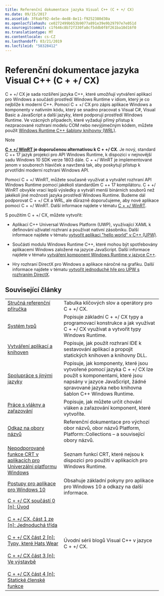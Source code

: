 ```yaml
---
title: Referenční dokumentace jazyka Visual C++ (C + +/ CX)
ms.date: 09/15/2017
ms.assetid: 3f6abf92-4e5e-4ed8-8e11-f9252380d30a
ms.openlocfilehash: ce0272499b653b9077a891e39e9b29797e7e051d
ms.sourcegitcommit: c1f646c8b72f330fa8cf5ddb0f8f261ba10d16f0
ms.translationtype: MT
ms.contentlocale: cs-CZ
ms.lasthandoff: 03/21/2019
ms.locfileid: "58328412"
---
```

# <a name="visual-c-language-reference-ccx"></a>Referenční dokumentace jazyka Visual C++ (C + +/ CX)

C + +/ CX je sada rozšíření jazyka C++, které umožňují vytváření aplikací pro Windows a součásti prostředí Windows Runtime v idiom, který je co nejblíže k moderní C++. Pomocí C + +/ CX pro zápis aplikace Windows a komponenty v nativním kódu, který se snadno pracovat s Visual C#, Visual Basic a JavaScript a další jazyky, které podporují prostředí Windows Runtime. Ve vzácných případech, které vyžadují přímý přístup k nezpracované rozhraní modelu COM nebo nevýjimečným kódem, můžete použít [Windows Runtime C++ šablony knihovny (WRL)](../windows/windows-runtime-cpp-template-library-wrl.md).

> [!NOTE]
> **[C + +/ WinRT](/windows/uwp/cpp-and-winrt-apis/index) je doporučenou alternativou k C + +/ CX**. Je nový, standard C ++ 17 jazyk projekci pro API Windows Runtime, k dispozici v nejnovější sadu Windows 10 SDK verze 1803 dále. C + +/ WinRT je implementované jenom v souborech hlaviček a navržená tak, aby poskytují přístup k prvotřídní moderní rozhraní Windows API.
>
> Pomocí C + +/ WinRT, můžete současně využívat a vytvářet rozhraní API Windows Runtime pomocí jakékoli standardům C ++ 17 kompilátoru. C + +/ WinRT obvykle vrací lepší výsledky a vytváří menší binárních souborů než jakékoli jiné možnosti jazyka prostředí Windows Runtime. Budeme dál podporovat C + +/ CX a WRL, ale důrazně doporučujeme, aby nové aplikace pomocí C + +/ WinRT. Další informace najdete v tématu [C + +/ WinRT](/windows/uwp/cpp-and-winrt-apis/index).

S použitím C + +/ CX, můžete vytvořit:

- Aplikací C++ Universal Windows Platform (UWP), využívající XAML k definování uživatel rozhraní a používat nativní zásobníku. Další informace najdete v tématu [vytvořit aplikaci "hello world" v C++ (UPW)](/windows/uwp/get-started/create-a-basic-windows-10-app-in-cpp).

- Součásti modulu Windows Runtime C++, které mohou být spotřebovány aplikacemi Windows založené na jazyce JavaScript. Další informace najdete v tématu [vytváření komponent Windows Runtime v jazyce C++](/windows/uwp/winrt-components/creating-windows-runtime-components-in-cpp).

- Hry rozhraní DirectX pro Windows a aplikace náročné na grafiku. Další informace najdete v tématu [vytvořit jednoduché hře pro UPW s rozhraním DirectX](/windows/uwp/gaming/tutorial--create-your-first-uwp-directx-game).

## <a name="related-articles"></a>Související články

|||
|-|-|
|[Stručná referenční příručka](../cppcx/quick-reference-c-cx.md)|Tabulka klíčových slov a operátory pro C + +/ CX.|
|[Systém typů](../cppcx/type-system-c-cx.md)|Popisuje základní C + +/ CX typy a programovací konstrukce a jak využívat C + +/ CX využívat a vytvořit typy Windows Runtime.|
|[Vytváření aplikací a knihoven](../cppcx/building-apps-and-libraries-c-cx.md)|Popisuje, jak použít rozhraní IDE k sestavování aplikací a propojit statických knihoven a knihovny DLL.|
|[Spolupráce s jinými jazyky](../cppcx/interoperating-with-other-languages-c-cx.md)|Popisuje, jak komponenty, které jsou vytvořené pomocí jazyka C + +/ CX lze použít s komponentami, které jsou napsány v jazyce JavaScript, žádné spravované jazyka nebo knihovna šablon C++ Windows Runtime.|
|[Práce s vlákny a zařazování](../cppcx/threading-and-marshaling-c-cx.md)|Popisuje, jak můžete určit chování vláken a zařazování komponent, které vytvoříte.|
|[Odkaz na obory názvů](../cppcx/namespaces-reference-c-cx.md)|Referenční dokumentace pro výchozí obor názvů, obor názvů Platform, Platform::Collections – a související obory názvů.|
|[Nepodporované funkce CRT v aplikacích pro Univerzální platformu Windows](../cppcx/crt-functions-not-supported-in-universal-windows-platform-apps.md)|Seznam funkcí CRT, které nejsou k dispozici pro použití v aplikacích pro Windows Runtime.|
|[Postupy pro aplikace pro Windows 10](https://msdn.microsoft.com/library/windows/apps/xaml/mt244352.aspx)|Obsahuje základní pokyny pro aplikace pro Windows 10 a odkazy na další informace.|
|[C + +/ CX součástí 0 \[n\]: Úvod](https://blogs.msdn.microsoft.com/vcblog/2012/08/29/ccx-part-0-of-n-an-introduction/)<br /><br />[C + +/ CX, část 1 ze \[n\]: Jednoduchá třída](https://blogs.msdn.microsoft.com/vcblog/2012/09/05/ccx-part-1-of-n-a-simple-class/)<br /><br />[C + +/ CX část 2 \[n\]: Typy, které Hats Wear](https://blogs.msdn.microsoft.com/vcblog/2012/09/17/ccx-part-2-of-n-types-that-wear-hats/)<br /><br />[C + +/ CX část 3 \[n\]: Ve výstavbě](https://blogs.msdn.microsoft.com/vcblog/2012/10/05/ccx-part-3-of-n-under-construction/)<br /><br />[C + +/ CX část 4 \[n\]: Statické členské funkce](https://blogs.msdn.microsoft.com/vcblog/2012/10/19/ccx-part-4-of-n-static-member-functions/)|Úvodní sérii blogů Visual C++ v jazyce C + +/ CX.|
